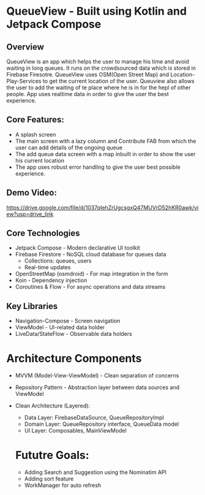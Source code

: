 # QueueView - Built using Kotlin and Jetpack Compose

## Overview

QueueView is an app which helps the user to manage his time and avoid waiting in long queues. It runs on the crowdsourced data which is stored in Firebase Firesotre. QueueView uses OSM(Open Street Map) and Location-Play-Services to get the current location of the user. Queuview also allows the user to add the waiting of te place where he is in for the hepl of other people.
App uses realtime data in order to give the user the best experience. 
## Core Features:
 * A splash screen
 * The main screen with a lazy column and Contribute FAB from which the user can add details of the ongoing queue
 * The add queue data screen with a map inbuilt in order to show the user his current location
 * The app uses robust error handling to give the user best possible experience.

## Demo Video:
https://drive.google.com/file/d/1037qIehZrUgcsgxQ47MUVrD52hKR0awk/view?usp=drive_link
## Core Technologies
  * Jetpack Compose - Modern declarative UI toolkit
  * Firebase Firestore - NoSQL cloud database for queues data
      * Collections: queues, users
      * Real-time updates
* OpenStreetMap (osmdroid) - For map integration in the form
* Koin - Dependency injection
* Coroutines & Flow - For async operations and data streams

## Key Libraries

* Navigation-Compose - Screen navigation
* ViewModel - UI-related data holder
* LiveData/StateFlow - Observable data holders

# Architecture Components
* MVVM (Model-View-ViewModel) - Clean separation of concerns
* Repository Pattern - Abstraction layer between data sources and ViewModel
* Clean Architecture (Layered):
    * Data Layer: FirebaseDataSource, QueueRepositoryImpl
    * Domain Layer: QueueRepository interface, QueueData model
    * UI Layer: Composables, MainViewModel

  # Fututre Goals:
  * Adding Search and Suggestion using the Nominatim API
  * Adding sort feature
  * WorkManager for auto refresh
